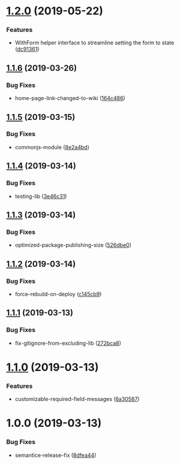 # [1.2.0](https://github.com/mindhivefi/ts-form-validation/compare/v1.1.6...v1.2.0) (2019-05-22)


### Features

* WithForm helper interface to streamline setting the form to state ([dc91361](https://github.com/mindhivefi/ts-form-validation/commit/dc91361))

## [1.1.6](https://github.com/mindhivefi/ts-form-validation/compare/v1.1.5...v1.1.6) (2019-03-26)


### Bug Fixes

* home-page-link-changed-to-wiki ([164c486](https://github.com/mindhivefi/ts-form-validation/commit/164c486))

## [1.1.5](https://github.com/mindhivefi/ts-form-validation/compare/v1.1.4...v1.1.5) (2019-03-15)


### Bug Fixes

* commonjs-module ([8e2a4bd](https://github.com/mindhivefi/ts-form-validation/commit/8e2a4bd))

## [1.1.4](https://github.com/mindhivefi/ts-form-validation/compare/v1.1.3...v1.1.4) (2019-03-14)


### Bug Fixes

* testing-lib ([3e46c31](https://github.com/mindhivefi/ts-form-validation/commit/3e46c31))

## [1.1.3](https://github.com/mindhivefi/ts-form-validation/compare/v1.1.2...v1.1.3) (2019-03-14)


### Bug Fixes

* optimized-package-publishing-size ([526dbe0](https://github.com/mindhivefi/ts-form-validation/commit/526dbe0))

## [1.1.2](https://github.com/mindhivefi/ts-form-validation/compare/v1.1.1...v1.1.2) (2019-03-14)


### Bug Fixes

* force-rebuild-on-deploy ([c145cb9](https://github.com/mindhivefi/ts-form-validation/commit/c145cb9))

## [1.1.1](https://github.com/mindhivefi/ts-form-validation/compare/v1.1.0...v1.1.1) (2019-03-13)


### Bug Fixes

* fix-gitignore-from-excluding-lib ([272bca8](https://github.com/mindhivefi/ts-form-validation/commit/272bca8))

# [1.1.0](https://github.com/mindhivefi/ts-form-validation/compare/v1.0.0...v1.1.0) (2019-03-13)


### Features

* customizable-required-field-messages ([6a30587](https://github.com/mindhivefi/ts-form-validation/commit/6a30587))

# 1.0.0 (2019-03-13)


### Bug Fixes

* semantice-release-fix ([8dfea44](https://github.com/mindhivefi/ts-form-validation/commit/8dfea44))
